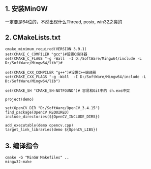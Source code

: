 ## 1. 安装MinGW
一定要是64位的，不然出现什么Thread, posix, win32之类的

## 2. CMakeLists.txt
    cmake_minimum_required(VERSION 3.9.1)
    set(CMAKE_C_COMPILER "gcc")#设置C编译器
    set(CMAKE_C_FLAGS "-g -Wall  -I D:/SoftWare/Mingw64/include -L D:/SoftWare/Mingw64/lib")#

    set(CMAKE_CXX_COMPILER "g++")#设置C++编译器
    set(CMAKE_CXX_FLAGS "-g -Wall  -I D:/SoftWare/Mingw64/include -L D:/SoftWare/Mingw64/lib")

    set(CMAKE_SH "CMAKE_SH-NOTFOUND")# 容易和Git中的 sh.exe冲突

    project(demo)

    set(OpenCV_DIR "D:/SoftWare/OpenCV_3.4.15")
    find_package(OpenCV REQUIRED)
    include_directories(${OpenCV_INCLUDE_DIRS})
    
    add_executable(demo opencv.cpp)
    target_link_libraries(demo ${OpenCV_LIBS})
    
## 3. 编译指令
    cmake -G "MinGW Makefiles" ..
    mingw32-make

